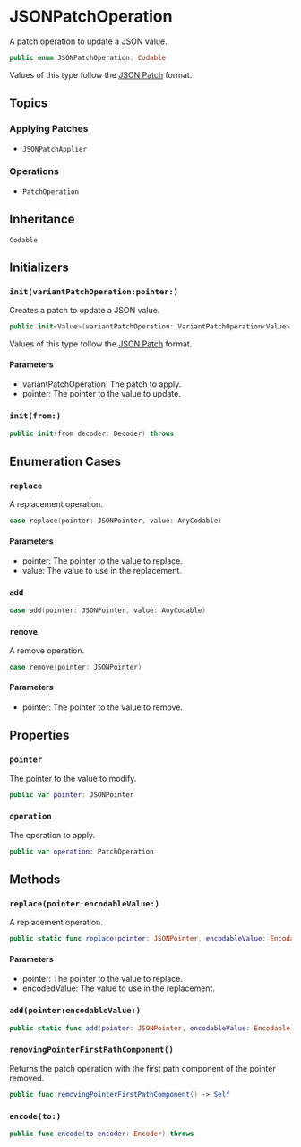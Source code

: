# JSONPatchOperation

A patch operation to update a JSON value.

``` swift
public enum JSONPatchOperation: Codable 
```

Values of this type follow the [JSON Patch](https://datatracker.ietf.org/doc/html/rfc6902) format.

## Topics

### Applying Patches

  - `JSONPatchApplier`

### Operations

  - `PatchOperation`

## Inheritance

`Codable`

## Initializers

### `init(variantPatchOperation:pointer:)`

Creates a patch to update a JSON value.

``` swift
public init<Value>(variantPatchOperation: VariantPatchOperation<Value>, pointer: JSONPointer) 
```

Values of this type follow the [JSON Patch](https://datatracker.ietf.org/doc/html/rfc6902) format.

#### Parameters

  - variantPatchOperation: The patch to apply.
  - pointer: The pointer to the value to update.

### `init(from:)`

``` swift
public init(from decoder: Decoder) throws 
```

## Enumeration Cases

### `replace`

A replacement operation.

``` swift
case replace(pointer: JSONPointer, value: AnyCodable)
```

#### Parameters

  - pointer: The pointer to the value to replace.
  - value: The value to use in the replacement.

### `add`

``` swift
case add(pointer: JSONPointer, value: AnyCodable)
```

### `remove`

A remove operation.

``` swift
case remove(pointer: JSONPointer)
```

#### Parameters

  - pointer: The pointer to the value to remove.

## Properties

### `pointer`

The pointer to the value to modify.

``` swift
public var pointer: JSONPointer 
```

### `operation`

The operation to apply.

``` swift
public var operation: PatchOperation 
```

## Methods

### `replace(pointer:encodableValue:)`

A replacement operation.

``` swift
public static func replace(pointer: JSONPointer, encodableValue: Encodable) -> JSONPatchOperation 
```

#### Parameters

  - pointer: The pointer to the value to replace.
  - encodedValue: The value to use in the replacement.

### `add(pointer:encodableValue:)`

``` swift
public static func add(pointer: JSONPointer, encodableValue: Encodable) -> JSONPatchOperation 
```

### `removingPointerFirstPathComponent()`

Returns the patch operation with the first path component of the pointer removed.

``` swift
public func removingPointerFirstPathComponent() -> Self 
```

### `encode(to:)`

``` swift
public func encode(to encoder: Encoder) throws 
```

